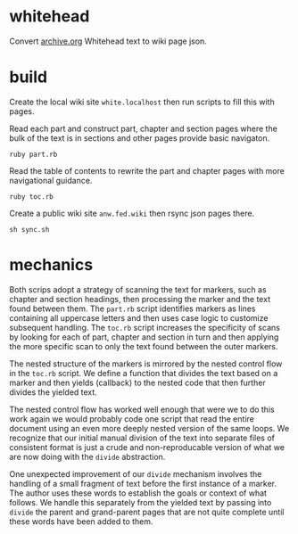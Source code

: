 # whitehead
Convert [archive.org](https://archive.org/stream/AlfredNorthWhiteheadProcessAndReality/Alfred%20North%20Whitehead%20-%20Process%20and%20Reality_djvu.txt) Whitehead text to wiki page json.

# build

Create the local wiki site `white.localhost` then run scripts to fill this with pages.

Read each part and construct part, chapter and section pages where
the bulk of the text is in sections and other pages provide basic navigaton.
```
ruby part.rb
```

Read the table of contents to rewrite the part and chapter pages with more navigational guidance.
```
ruby toc.rb
```

Create a public wiki site `anw.fed.wiki` then rsync json pages there.
```
sh sync.sh
```

# mechanics

Both scrips adopt a strategy of scanning the text for markers, such as chapter and section headings, then processing the marker and the text found between them. 
The `part.rb` script identifies markers as lines containing all uppercase letters and then uses case logic to customize subsequent handling.
The `toc.rb` script increases the specificity of scans by looking for each of part, chapter and section in turn and then applying the more specific scan to only the text found between the outer markers.

The nested structure of the markers is mirrored by the nested control flow in the `toc.rb` script.
We define a function that divides the text based on a marker and then yields (callback) to the nested code that then further divides the yielded text.

The nested control flow has worked well enough that were we to do this work again we would probably code one script that read the entire document using an even more deeply nested version of the same loops.
We recognize that our initial manual division of the text into separate files of consistent format is just a crude and non-reproducable version of what we are now doing with the `divide` abstraction.

One unexpected improvement of our `divide` mechanism involves the handling of a small fragment of text before the first instance of a marker.
The author uses these words to establish the goals or context of what follows.
We handle this separately from the yielded text by passing into `divide` the parent and grand-parent pages that are not quite complete until these words have been added to them.
